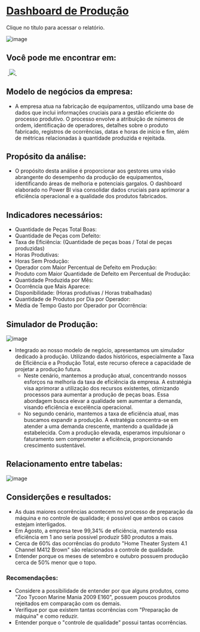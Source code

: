 # [Dashboard de Produção](https://app.powerbi.com/view?r=eyJrIjoiOThhODFkY2EtN2VkZC00MzZhLTk5Y2EtZGZhMzkwOThhOWExIiwidCI6ImZhN2FiZjMwLTExNzgtNDAyYy1hNDdhLTlmNzA3YWJmMDFhYSJ9)

Clique no título para acessar o relatório.

![image](https://github.com/BrunoFelipeCB/Power-BI/assets/99086238/05a515ce-ae85-44e5-9863-5446bbb9fa21)



## Você pode me encontrar em:
&nbsp;<a href="https://www.linkedin.com/in/brunofcb/">
  <img src="https://img.shields.io/badge/linkedin-%230077B5.svg?style=for-the-badge&logo=linkedin&logoColor=white">
</a>&nbsp;

## Modelo de negócios da empresa:
-  A empresa atua na fabricação de equipamentos, utilizando uma base de dados que inclui informações cruciais para a gestão eficiente do processo produtivo. O processo envolve a atribuição de números de ordem, identificação de operadores, detalhes sobre o produto fabricado, registros de ocorrências, datas e horas de início e fim, além de métricas relacionadas à quantidade produzida e rejeitada.
## Propósito da análise:
- O propósito desta análise é proporcionar aos gestores uma visão abrangente do desempenho da produção de equipamentos, identificando áreas de melhoria e potenciais gargalos. O dashboard elaborado no Power BI visa consolidar dados cruciais para aprimorar a eficiência operacional e a qualidade dos produtos fabricados.
## Indicadores necessários:
- Quantidade de Peças Total Boas:
- Quantidade de Peças com Defeito:
- Taxa de Eficiência: (Quantidade de peças boas / Total de peças produzidas)
- Horas Produtivas:
- Horas Sem Produção:
- Operador com Maior Percentual de Defeito em Produção:
- Produto com Maior Quantidade de Defeito em Percentual de Produção:
- Quantidade Produzida por Mês:
- Ocorrência que Mais Aparece:
- Disponibilidade: (Horas produtivas / Horas trabalhadas)
- Quantidade de Produtos por Dia por Operador:
- Média de Tempo Gasto por Operador por Ocorrência:

## Simulador de Produção:
![image](https://github.com/BrunoFelipeCB/Power-BI/assets/99086238/4e505e36-3627-4f78-ace2-33426f59c1c8)



- Integrado ao nosso modelo de negócio, apresentamos um simulador dedicado à produção. Utilizando dados históricos, especialmente a Taxa de Eficiência e a Produção Total, este recurso oferece a capacidade de projetar a produção futura.
   - Neste cenário, mantemos a produção atual, concentrando nossos esforços na melhoria da taxa de eficiência da empresa. A estratégia visa aprimorar a utilização dos recursos existentes, otimizando processos para aumentar a produção de peças boas. Essa abordagem busca elevar a qualidade sem aumentar a demanda, visando eficiência e excelência operacional.
   - No segundo cenário, mantemos a taxa de eficiência atual, mas buscamos expandir a produção. A estratégia concentra-se em atender a uma demanda crescente, mantendo a qualidade já estabelecida. Com a produção elevada, esperamos impulsionar o faturamento sem comprometer a eficiência, proporcionando crescimento sustentável.
 
  
## Relacionamento entre tabelas:
![image](https://github.com/BrunoFelipeCB/Power-BI/assets/99086238/ae4d8459-382b-431a-afbd-f4666bd49550)




## Considerções e resultados:
- As duas maiores ocorrências acontecem no processo de preparação da máquina e no controle de qualidade; é possível que ambos os casos estejam interligados.
- Em Agosto, a empresa teve 99,34% de eficiência, mantendo essa eficiência em 1 ano seria possivel produzir 580 produtos a mais.
- Cerca de 60% das ocorrências do produto "Home Theater System 4.1 Channel M412 Brown" são relacionados a controle de qualidade.
- Entender porque os meses de setembro e outubro possuem produção cerca de 50% menor que o topo.

### Recomendações:
- Considere a possibilidade de entender por que alguns produtos, como "Zoo Tycoon Marine Mania 2009 E160", possuem poucos produtos rejeitados em comparação com os demais.
- Verifique por que existem tantas ocorrências com "Preparação de máquina" e como reduzir.
- Entender porque o "controle de qualidade" possui tantas ocorrências.
